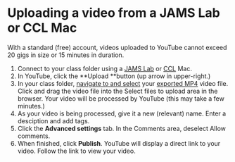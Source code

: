 # Uploading a video from a JAMS Lab or CCL Mac

With a standard \(free\) account, videos uploaded to YouTube cannot exceed 20 gigs in size or 15 minutes in duration.

1. Connect to your class folder using a [JAMS Lab](https://jjloomis.gitbooks.io/file-and-folder-management/content/connecting-in-jams-lab.html) or [CCL](https://jjloomis.gitbooks.io/file-and-folder-management/content/connecting-in-campus-computer-lab.html) Mac.
2. In YouTube, click the **Upload **button \(up arrow in upper-right.\) 
3. In your class folder, [navigate to and select](https://jjloomis.gitbooks.io/file-and-folder-management/content/navigating-folder-tree.html) your [exported MP4](https://jjloomis.gitbooks.io/adobe-premiere-basic-video-editing/content/exporting-an-mov.html) video file. Click and drag the video file into the Select files to upload area in the browser. Your video will be processed by YouTube \(this may take a few minutes.\) 
4. As your video is being processed, give it a new \(relevant\) name. Enter a desciption and add tags.
5. Click the **Advanced settings** tab. In the Comments area, deselect Allow comments.
6. When finished, click **Publish**. YouTube will display a direct link to your video. Follow the link to view your video.



